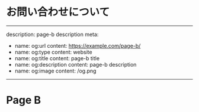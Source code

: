 # お問い合わせについて

---

description: page-b description
meta:

- name: og:url
  content: https://example.com/page-b/
- name: og:type
  content: website
- name: og:title
  content: page-b title
- name: og:description
  content: page-b description
- name: og:image
  content: /og.png

---

# Page B
